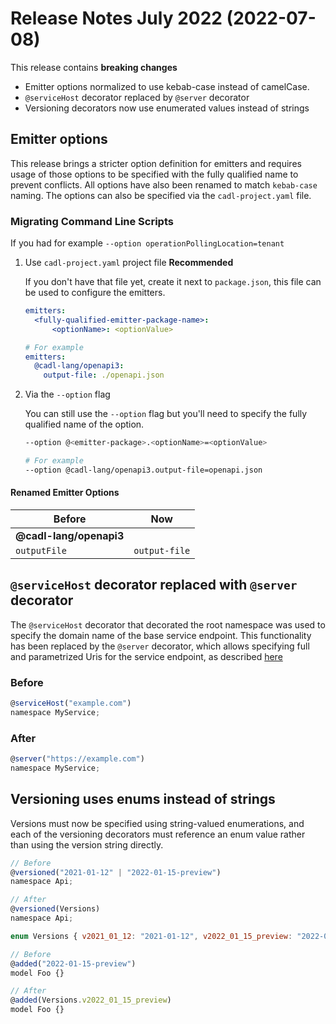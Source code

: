 # Release Notes July 2022 (2022-07-08)

This release contains **breaking changes**

- Emitter options normalized to use kebab-case instead of camelCase.
- `@serviceHost` decorator replaced by `@server` decorator
- Versioning decorators now use enumerated values instead of strings

## Emitter options

This release brings a stricter option definition for emitters and requires usage of those options to be specified with the fully qualified name to prevent conflicts.
All options have also been renamed to match `kebab-case` naming.
The options can also be specified via the `cadl-project.yaml` file.

### Migrating Command Line Scripts

If you had for example `--option operationPollingLocation=tenant`

1. Use `cadl-project.yaml` project file **Recommended**

   If you don't have that file yet, create it next to `package.json`, this file can be used to configure the emitters.

   ```yaml
   emitters:
     <fully-qualified-emitter-package-name>:
         <optionName>: <optionValue>

   # For example
   emitters:
     @cadl-lang/openapi3:
       output-file: ./openapi.json
   ```

2. Via the `--option` flag

   You can still use the `--option` flag but you'll need to specify the fully qualified name of the option.

   ```bash
   --option @<emitter-package>.<optionName>=<optionValue>

   # For example
   --option @cadl-lang/openapi3.output-file=openapi.json
   ```

#### Renamed Emitter Options

| Before                  | Now           |
| ----------------------- | ------------- |
| **@cadl-lang/openapi3** |
| `outputFile`            | `output-file` |

## `@serviceHost` decorator replaced with `@server` decorator

The `@serviceHost` decorator that decorated the root namespace was used to specify the domain name of the base service endpoint. This functionality has been replaced by the `@server` decorator, which allows specifying full and parametrized Uris for the service endpoint, as described [here](https://microsoft.github.io/cadl/docs/standard-library/http/#service-definition-and-metadata)

### Before

```JavaScript
@serviceHost("example.com")
namespace MyService;

```

### After

```JavaScript
@server("https://example.com")
namespace MyService;

```

## Versioning uses enums instead of strings

Versions must now be specified using string-valued enumerations, and each of the versioning decorators must reference an enum value rather than using the version string directly.

```JavaScript
// Before
@versioned("2021-01-12" | "2022-01-15-preview")
namespace Api;

// After
@versioned(Versions)
namespace Api;

enum Versions { v2021_01_12: "2021-01-12", v2022_01_15_preview: "2022-01-15-preview" }
```

```JavaScript
// Before
@added("2022-01-15-preview")
model Foo {}

// After
@added(Versions.v2022_01_15_preview)
model Foo {}

```

